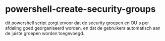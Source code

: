 # powershell-create-security-groups
dit powershell script zorgt ervoor dat de security groepen en OU's per afdeling goed georganiseerd worden, en dat de gebruikers automatisch aan de juiste groepen worden toegevoegd.
